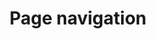 ---
title: Page navigation
layout: "layouts/documentation.njk"
eleventyNavigation:
  key: pagenavigationEN
  title: Page navigation — coming soon
  locale: en
  parent: basicEN
  order: 3
  url: null
  hideMain: true
translationKey: "pagenavigation"
permalink: false
---